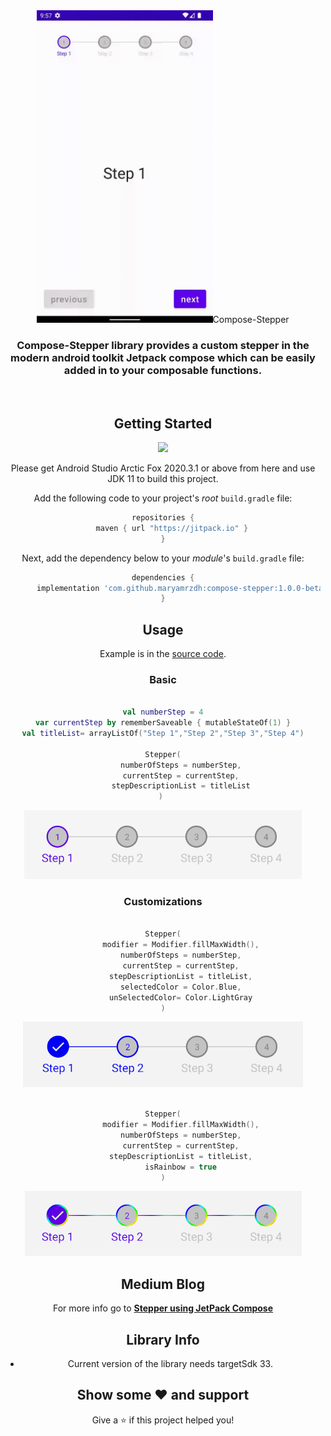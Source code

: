 <div align="center">
  <img src="images/Stepper.gif" alt="compose-stepper Demo" height="500>
</div>
<br>

<h1 align="center">Compose-Stepper</h1>

<h3 align="center">Compose-Stepper library provides a custom stepper in the modern android toolkit Jetpack compose which can be easily added in to your composable functions.</h3>
<br>


## Getting Started

[![](https://jitpack.io/v/maryamrzdh/compose-stepper.svg)](https://jitpack.io/#maryamrzdh/compose-stepper)

Please get Android Studio Arctic Fox 2020.3.1 or above from here and use JDK 11 to build this project.

Add the following code to your project's _root_ `build.gradle` file:

```groovy
repositories {
    maven { url "https://jitpack.io" }
}
```

Next, add the dependency below to your _module_'s `build.gradle` file:

```gradle
dependencies {
	   implementation 'com.github.maryamrzdh:compose-stepper:1.0.0-beta01'
}
```

## Usage
Example is in the [source code](https://github.com/maryamrzdh/compose-stepper/blob/main/app/src/main/java/com/maryamrzdh/stepperview/MainActivity.kt).

### Basic

```kotlin

val numberStep = 4
var currentStep by rememberSaveable { mutableStateOf(1) }
val titleList= arrayListOf("Step 1","Step 2","Step 3","Step 4")

Stepper(
        numberOfSteps = numberStep,
        currentStep = currentStep,
        stepDescriptionList = titleList
) 

```

![Basic Usage Preview](images/basic-usage.png)


### Customizations

```kotlin

Stepper(
        modifier = Modifier.fillMaxWidth(),
        numberOfSteps = numberStep,
        currentStep = currentStep,
        stepDescriptionList = titleList,
        selectedColor = Color.Blue,
        unSelectedColor= Color.LightGray
)

```

![Custom Color Preview](images/custom-color.png)


```kotlin

Stepper(
        modifier = Modifier.fillMaxWidth(),
        numberOfSteps = numberStep,
        currentStep = currentStep,
        stepDescriptionList = titleList,
        isRainbow = true
)

```

![Rainbow Color Preview](images/rainbow-color.png)


## Medium Blog
For more info go to __[Stepper using JetPack Compose](https://medium.com/@maryamemarzadeh72/stepper-using-jetpack-compose-3765bce0f1b3)__


## Library Info
* Current version of the library needs targetSdk 33.

## Show some ❤ and support
Give a ⭐️ if this project helped you!
